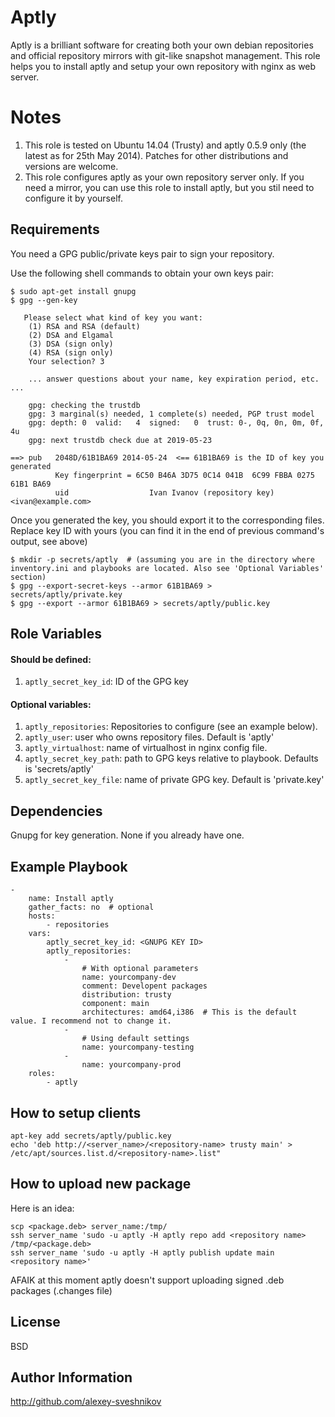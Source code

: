 Aptly
========

Aptly is a brilliant software for creating both your own debian repositories and official repository mirrors with git-like snapshot management. This role helps you to install aptly and setup your own repository with nginx as web server.


Notes
=====

1. This role is tested on Ubuntu 14.04 (Trusty) and aptly 0.5.9 only (the latest as for 25th May 2014). Patches for other distributions and versions are welcome.
1. This role configures aptly as your own repository server only. If you need a mirror, you can use this role to install aptly, but you stil need to configure it by yourself.


Requirements
------------

You need a GPG public/private keys pair to sign your repository.

Use the following shell commands to obtain your own keys pair:

    $ sudo apt-get install gnupg
    $ gpg --gen-key

       Please select what kind of key you want:
        (1) RSA and RSA (default)
        (2) DSA and Elgamal
        (3) DSA (sign only)
        (4) RSA (sign only)
        Your selection? 3

        ... answer questions about your name, key expiration period, etc. ...

        gpg: checking the trustdb
        gpg: 3 marginal(s) needed, 1 complete(s) needed, PGP trust model
        gpg: depth: 0  valid:   4  signed:   0  trust: 0-, 0q, 0n, 0m, 0f, 4u
        gpg: next trustdb check due at 2019-05-23

    ==> pub   2048D/61B1BA69 2014-05-24  <== 61B1BA69 is the ID of key you generated
              Key fingerprint = 6C50 B46A 3D75 0C14 041B  6C99 FBBA 0275 61B1 BA69
              uid                  Ivan Ivanov (repository key) <ivan@example.com>

Once you generated the key, you should export it to the corresponding files. Replace key ID with yours (you can find it in the end of previous command's output, see above)

    $ mkdir -p secrets/aptly  # (assuming you are in the directory where inventory.ini and playbooks are located. Also see 'Optional Variables' section)
    $ gpg --export-secret-keys --armor 61B1BA69 > secrets/aptly/private.key
    $ gpg --export --armor 61B1BA69 > secrets/aptly/public.key


Role Variables
--------------

#### Should be defined:

1. `aptly_secret_key_id`: ID of the GPG key

#### Optional variables:

1. `aptly_repositories`: Repositories to configure (see an example below).
1. `aptly_user`: user who owns repository files. Default is 'aptly'
1. `aptly_virtualhost`: name of virtualhost in nginx config file.
1. `aptly_secret_key_path`: path to GPG keys relative to playbook. Defaults is 'secrets/aptly'
1. `aptly_secret_key_file`: name of private GPG key. Default is 'private.key'


Dependencies
------------

Gnupg for key generation. None if you already have one.


Example Playbook
-------------------------

    -
        name: Install aptly
        gather_facts: no  # optional
        hosts:
            - repositories
        vars:
            aptly_secret_key_id: <GNUPG KEY ID>
            aptly_repositories:
                - 
                    # With optional parameters
                    name: yourcompany-dev
                    comment: Developent packages
                    distribution: trusty
                    component: main
                    architectures: amd64,i386  # This is the default value. I recommend not to change it.
                -
                    # Using default settings
                    name: yourcompany-testing
                -
                    name: yourcompany-prod
        roles:
            - aptly


How to setup clients
--------------------

    apt-key add secrets/aptly/public.key
    echo 'deb http://<server_name>/<repository-name> trusty main' > /etc/apt/sources.list.d/<repository-name>.list"


How to upload new package
-------------------------
Here is an idea:

    scp <package.deb> server_name:/tmp/
    ssh server_name 'sudo -u aptly -H aptly repo add <repository name> /tmp/<package.deb>
    ssh server_name 'sudo -u aptly -H aptly publish update main <repository name>'

AFAIK at this moment aptly doesn't support uploading signed .deb packages (.changes file)


License
-------

BSD

Author Information
------------------

http://github.com/alexey-sveshnikov
